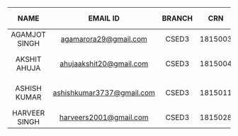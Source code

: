 | NAME          | EMAIL ID                  | BRANCH | CRN     | Area of Interest      |
| :----:        | :----:                    | :----: | :----:  | :----:                |
| AGAMJOT SINGH | agamarora29@gmail.com     | CSED3  | 1815003 | WEB DEV               |
| AKSHIT AHUJA  | ahujaakshit20@gmail.com   | CSED3  | 1815004 | WEB DEV, WEB SCRAPING |
| ASHISH KUMAR  | ashishkumar3737@gmail.com | CSED3  | 1815011 | DataScience, WEB SCRAPING |
| HARVEER SINGH | harveers2001@gmail.com    | CSED3  | 1815028 | WEB DEV               |
